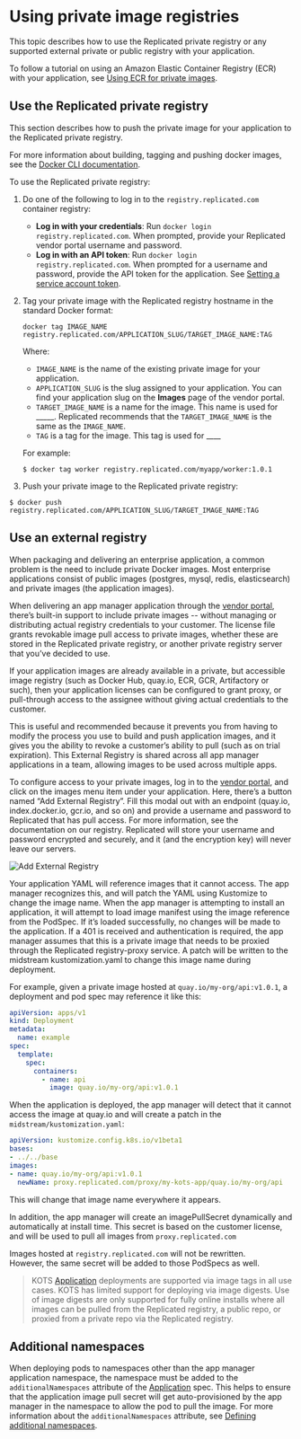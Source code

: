 # Using private image registries

This topic describes how to use the Replicated private registry or any supported
external private or public registry with your application.

To follow a tutorial on using an Amazon Elastic Container Registry (ECR) with your application, see [Using ECR for private images](tutorial-ecr-private-images).

## Use the Replicated private registry

This section describes how to push the private image for your application to the
Replicated private registry.

For more information about building, tagging and pushing docker images, see the
[Docker CLI documentation](https://docs.docker.com/engine/reference/commandline/cli/).

To use the Replicated private registry:

1. Do one of the following to log in to the `registry.replicated.com` container
registry:
   * **Log in with your credentials**: Run `docker login registry.replicated.com`. When prompted, provide your Replicated vendor portal username and password.
   * **Log in with an API token**: Run `docker login registry.replicated.com`. When prompted for a username and password, provide the API token for the application. See [Setting a service account token](tutorial-installing-with-cli#2-setting-a-service-account-token).

1. Tag your private image with the Replicated registry hostname in the standard
Docker format:

   ```
   docker tag IMAGE_NAME registry.replicated.com/APPLICATION_SLUG/TARGET_IMAGE_NAME:TAG
   ```

   Where:
   * `IMAGE_NAME` is the name of the existing private image for your application.
   * `APPLICATION_SLUG` is the slug assigned to your application. You can find your application slug on the **Images** page of the vendor portal.
   * `TARGET_IMAGE_NAME` is a name for the image. This name is used for _____. Replicated recommends that the `TARGET_IMAGE_NAME` is the same as the `IMAGE_NAME`.
   * `TAG` is a tag for the image. This tag is used for ____

   For example:

   ```shell
   $ docker tag worker registry.replicated.com/myapp/worker:1.0.1
   ```

1. Push your private image to the Replicated private registry:
  ```shell
  $ docker push registry.replicated.com/APPLICATION_SLUG/TARGET_IMAGE_NAME:TAG
  ```

## Use an external registry

When packaging and delivering an enterprise application, a common problem is the need to include private Docker images.
Most enterprise applications consist of public images (postgres, mysql, redis, elasticsearch) and private images (the application images).

When delivering an app manager application through the [vendor portal](https://vendor.replicated.com), there’s built-in support to include private images -- without managing or distributing actual registry credentials to your customer.
The license file grants revokable image pull access to private images, whether these are stored in the Replicated private registry, or another private registry server that you’ve decided to use.

If your application images are already available in a private, but accessible image registry (such as Docker Hub, quay.io, ECR, GCR, Artifactory or such), then your application licenses can be configured to grant proxy, or pull-through access to the assignee without giving actual credentials to the customer.

This is useful and recommended because it prevents you from having to modify the process you use to build and push application images, and it gives you the ability to revoke a customer’s ability to pull (such as on trial expiration).
This External Registry is shared across all app manager applications in a team, allowing images to be used across multiple apps.

To configure access to your private images, log in to the [vendor portal](https://vendor.replicated.com), and click on the images menu item under your application.
Here, there’s a button named “Add External Registry”.
Fill this modal out with an endpoint (quay.io, index.docker.io, gcr.io, and so on) and provide a username and password to Replicated that has pull access.
For more information, see the documentation on our registry.
Replicated will store your username and password encrypted and securely, and it (and the encryption key) will never leave our servers.

![Add External Registry](/images/add-external-registry.png)

Your application YAML will reference images that it cannot access.
The app manager recognizes this, and will patch the YAML using Kustomize to change the image name.
When the app manager is attempting to install an application, it will attempt to load image manifest using the image reference from the PodSpec.
If it’s loaded successfully, no changes will be made to the application.
If a 401 is received and authentication is required, the app manager assumes that this is a private image that needs to be proxied through the Replicated registry-proxy service.
A patch will be written to the midstream kustomization.yaml to change this image name during deployment.

For example, given a private image hosted at `quay.io/my-org/api:v1.0.1`, a deployment and pod spec may reference it like this:

```yaml
apiVersion: apps/v1
kind: Deployment
metadata:
  name: example
spec:
  template:
    spec:
      containers:
        - name: api
          image: quay.io/my-org/api:v1.0.1
```

When the application is deployed, the app manager will detect that it cannot access the image at quay.io and will create a patch in the `midstream/kustomization.yaml`:

```yaml
apiVersion: kustomize.config.k8s.io/v1beta1
bases:
- ../../base
images:
- name: quay.io/my-org/api:v1.0.1
  newName: proxy.replicated.com/proxy/my-kots-app/quay.io/my-org/api
```

This will change that image name everywhere it appears.

In addition, the app manager will create an imagePullSecret dynamically and automatically at install time.
This secret is based on the customer license, and will be used to pull all images from `proxy.replicated.com`

Images hosted at `registry.replicated.com` will not be rewritten.  
However, the same secret will be added to those PodSpecs as well.

> KOTS [Application](/reference/v1beta1/application/) deployments are supported via image tags in all use cases. KOTS has limited support for deploying via image digests. Use of image digests are only supported for fully online installs where all images can be pulled from the Replicated registry, a public repo, or proxied from a private repo via the Replicated registry.

## Additional namespaces

When deploying pods to namespaces other than the app manager application namespace, the namespace must be added to the `additionalNamespaces` attribute of the [Application](custom-resource-application) spec.
This helps to ensure that the application image pull secret will get auto-provisioned by the app manager in the namespace to allow the pod to pull the image.
For more information about the `additionalNamespaces` attribute, see [Defining additional namespaces](operator-defining-additional-namespaces).
